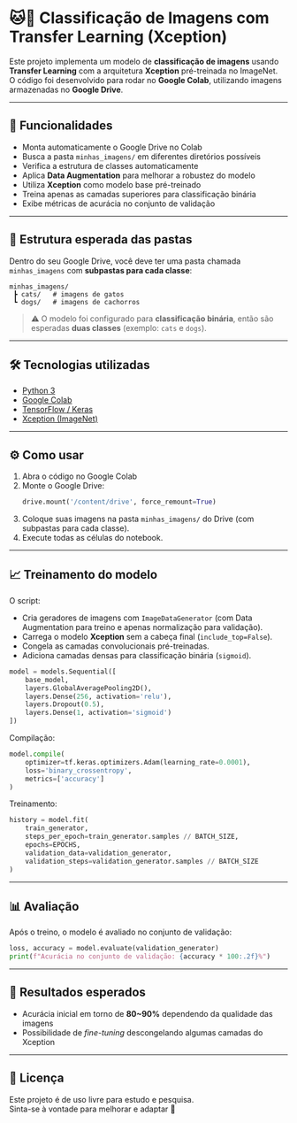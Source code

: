 # 🐱🐶 Classificação de Imagens com Transfer Learning (Xception)

Este projeto implementa um modelo de **classificação de imagens** usando **Transfer Learning** com a arquitetura **Xception** pré-treinada no ImageNet.  
O código foi desenvolvido para rodar no **Google Colab**, utilizando imagens armazenadas no **Google Drive**.

---

## 🚀 Funcionalidades
- Monta automaticamente o Google Drive no Colab
- Busca a pasta `minhas_imagens/` em diferentes diretórios possíveis
- Verifica a estrutura de classes automaticamente
- Aplica **Data Augmentation** para melhorar a robustez do modelo
- Utiliza **Xception** como modelo base pré-treinado
- Treina apenas as camadas superiores para classificação binária
- Exibe métricas de acurácia no conjunto de validação

---

## 📂 Estrutura esperada das pastas

Dentro do seu Google Drive, você deve ter uma pasta chamada `minhas_imagens` com **subpastas para cada classe**:

```
minhas_imagens/
 ┣ cats/   # imagens de gatos
 ┗ dogs/   # imagens de cachorros
```

> ⚠️ O modelo foi configurado para **classificação binária**, então são esperadas **duas classes** (exemplo: `cats` e `dogs`).

---

## 🛠️ Tecnologias utilizadas
- [Python 3](https://www.python.org/)
- [Google Colab](https://colab.research.google.com/)
- [TensorFlow / Keras](https://www.tensorflow.org/)
- [Xception (ImageNet)](https://arxiv.org/abs/1610.02357)

---

## ⚙️ Como usar

1. Abra o código no Google Colab
2. Monte o Google Drive:
   ```python
   drive.mount('/content/drive', force_remount=True)
   ```
3. Coloque suas imagens na pasta `minhas_imagens/` do Drive (com subpastas para cada classe).
4. Execute todas as células do notebook.

---

## 📈 Treinamento do modelo

O script:
- Cria geradores de imagens com `ImageDataGenerator` (com Data Augmentation para treino e apenas normalização para validação).
- Carrega o modelo **Xception** sem a cabeça final (`include_top=False`).
- Congela as camadas convolucionais pré-treinadas.
- Adiciona camadas densas para classificação binária (`sigmoid`).

```python
model = models.Sequential([
    base_model,
    layers.GlobalAveragePooling2D(),
    layers.Dense(256, activation='relu'),
    layers.Dropout(0.5),
    layers.Dense(1, activation='sigmoid')
])
```

Compilação:
```python
model.compile(
    optimizer=tf.keras.optimizers.Adam(learning_rate=0.0001),
    loss='binary_crossentropy',
    metrics=['accuracy']
)
```

Treinamento:
```python
history = model.fit(
    train_generator,
    steps_per_epoch=train_generator.samples // BATCH_SIZE,
    epochs=EPOCHS,
    validation_data=validation_generator,
    validation_steps=validation_generator.samples // BATCH_SIZE
)
```

---

## 📊 Avaliação

Após o treino, o modelo é avaliado no conjunto de validação:
```python
loss, accuracy = model.evaluate(validation_generator)
print(f"Acurácia no conjunto de validação: {accuracy * 100:.2f}%")
```

---

## 📝 Resultados esperados
- Acurácia inicial em torno de **80~90%** dependendo da qualidade das imagens
- Possibilidade de *fine-tuning* descongelando algumas camadas do Xception

---

## 📜 Licença
Este projeto é de uso livre para estudo e pesquisa.  
Sinta-se à vontade para melhorar e adaptar 🚀
